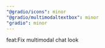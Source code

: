```yaml
---
"@gradio/icons": minor
"@gradio/multimodaltextbox": minor
"gradio": minor
---
```


feat:Fix multimodal chat look
